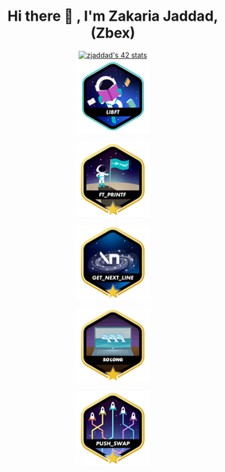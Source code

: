 <h1 align="center">Hi there 👋 , I'm Zakaria Jaddad, (Zbex)</h1>

 <div align="center">
  <a href="https://github.com/zjaddad/zjaddad">
  <img src="https://badge.mediaplus.ma/greenbinary/zjaddad" alt="zjaddad's 42 stats" />
  </a>
 
 <div align="top">
   <a href="https://github.com/ZAKARIAJADDAD/libft"><img src="https://github.com/ZAKARIAJADDAD/libft/blob/master/libft.png"></a>
 
  <a href="https://github.com/ZAKARIAJADDAD/ft_printf"><img src="https://github.com/ZAKARIAJADDAD/ft_printf/blob/master/ft_printf-bonus.png"></a>
 
  <a href="https://github.com/ZAKARIAJADDAD/get_next_line">
   <img src="https://github.com/ZAKARIAJADDAD/get_next_line/blob/master/get_next_line-bonus.png"></a>
 
  <a href="https://github.com/ZAKARIAJADDAD/so_long"><img src="https://github.com/ZAKARIAJADDAD/so_long/blob/master/so_long-bonus.png"></a>
 
  <a href="https://github.com/ZAKARIAJADDAD/push_swap"><img src="https://github.com/ZAKARIAJADDAD/push_swap/blob/master/push_swap-bonus.png"></a>
 </div>
 
 
</div>

